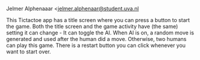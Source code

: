 Jelmer Alphenaaar <jelmer.alphenaar@student.uva.nl

This Tictactoe app has a title screen where you can press a button to start the game.
Both the title screen and the game activity have (the same) setting it can change - It can toggle the AI.
When AI is on, a random move is generated and used after the human did a move. Otherwise, two humans can play this game.
There is a restart button you can click whenever you want to start over.